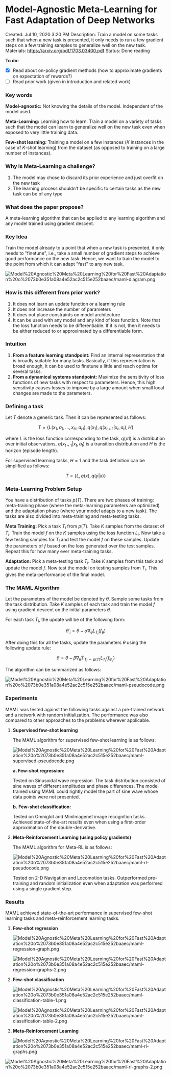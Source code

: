 # Model-Agnostic Meta-Learning for Fast Adaptation of Deep Networks

Created: Jul 10, 2020 3:20 PM
Description: Train a model on some tasks such that when a new task is presented, it only needs to run a few gradient steps on a few training samples to generalize well on the new task.
Materials: https://arxiv.org/pdf/1703.03400.pdf
Status: Done reading

**To do:**

- [x]  Read about on-policy gradient methods (how to approximate gradients on expectation of rewards?)
- [ ]  Read prior work (given in introduction and related work)

### Key words

**Model-agnostic:** Not knowing the details of the model. Independent of the model used.

**Meta-Learning:** Learning how to learn. Train a model on a variety of tasks such that the model can learn to generalize well on the new task even when exposed to very little training data.

**Few-shot learning:** Training a model on a few instances ($K$ instances in the case of $K$-shot learning) from the dataset (as opposed to training on a large number of instances).

### Why is Meta-Learning a challenge?

1. The model may chose to discard its prior experience and just overfit on the new task
2. The learning process shouldn't be specific to certain tasks as the new task can be of any type

### What does the paper propose?

A meta-learning algorithm that can be applied to any learning algorithm and any model trained using gradient descent.

### Key Idea

Train the model already to a point that when a new task is presented, it only needs to "finetune", i.e., take a small number of gradient steps to achieve good performance on the new task. Hence, we want to train the model to the point from which it can adapt "fast" to any new task.

![Model%20Agnostic%20Meta%20Learning%20for%20Fast%20Adaptation%20o%2073b0e351a08a4e52ac2c515e252baaec/maml-diagram.png](Model%20Agnostic%20Meta%20Learning%20for%20Fast%20Adaptation%20o%2073b0e351a08a4e52ac2c515e252baaec/maml-diagram.png)

### How is this different from prior work?

1. It does not learn an update function or a learning rule
2. It does not increase the number of parameters
3. It does not place constraints on model architecture
4. It can be used with any model and any kind of loss function. Note that the loss function needs to be differentiable. If it is not, then it needs to be either reduced to or approximated by a differentiable form.

### Intuition

1. **From a feature learning standpoint:** Find an internal representation that is broadly suitable for many tasks. Basically, if this representation is broad enough, it can be used to finetune a little and reach optima for several tasks.
2. **From a dynamical systems standpoint:** Maximize the sensitivity of loss functions of new tasks with respect to parameters. Hence, this high sensitivity causes losses to improve by a large amount when small local changes are made to the parameters.

### Defining a task

Let $T$ denote a generic task. Then it can be represented as follows:

$$T = \{L(x_{1}, a_{1}, ..., x_{H}, a_{H}), q(x_{1}), q(x_{t+1} | x_{t}, a_{t}), H\}$$

where $L$ is the loss function corresponding to the task, $q(x1)$ is a distribution over initial observations, $q(x_{t+1} | x_{t}, a_{t})$ is a transition distribution and $H$ is the horizon (episode length).

For supervised learning tasks, $H = 1$ and the task definition can be simplified as follows:

$$T = \{L, q(x), q(y | x)\}$$

### Meta-Learning Problem Setup

You have a distribution of tasks $p(T)$. There are two phases of training: meta-training phase (where the meta-learning parameters are optimized) and the adaptation phase (where your model adapts to a new task). The tasks are also divided into meta-training and meta-testing tasks.

**Meta Training:** Pick a task $T_{i}$ from $p(T)$. Take $K$ samples from the dataset of $T_{i}$. Train the model $f$ on the $K$ samples using the loss function $L_{i}$. Now take a few testing samples for $T_{i}$ and test the model $f$ on these samples. Update the parameters of $f$ based on the loss generated over the test samples. Repeat this for how many ever meta-training tasks.

**Adaptation:** Pick a meta-testing task $T_{i}$. Take $K$ samples from this task and update the model $f$. Now test the model on testing samples from $T_{i}$. This gives the meta-performance of the final model.

### The MAML Algorithm

Let the parameters of the model be denoted by $\theta$. Sample some tasks from the task distribution. Take $K$ samples of each task and train the model $f$ using gradient descent on the initial parameters $\theta$.

For each task $T_{i}$, the update will be of the following form: 

$$\theta'_{i} = \theta - \alpha \nabla_{\theta}L_{T_{i}}(f_{\theta})$$

After doing this for all the tasks, update the parameters $\theta$ using the following update rule:

$$\theta = \theta - \beta\nabla_{\theta}\sum_{T_{i} \sim p(T)} L_{T_{i}}(f_{\theta'_{i}})$$

The algorithm can be summarized as follows:

![Model%20Agnostic%20Meta%20Learning%20for%20Fast%20Adaptation%20o%2073b0e351a08a4e52ac2c515e252baaec/maml-pseudocode.png](Model%20Agnostic%20Meta%20Learning%20for%20Fast%20Adaptation%20o%2073b0e351a08a4e52ac2c515e252baaec/maml-pseudocode.png)

### Experiments

MAML was tested against the following tasks against a pre-trained network and a network with random initialization. The performance was also compared to other approaches to the problems wherever applicable.

1. **Supervised few-shot learning** 

    The MAML algorithm for supervised few-shot learning is as follows:

    ![Model%20Agnostic%20Meta%20Learning%20for%20Fast%20Adaptation%20o%2073b0e351a08a4e52ac2c515e252baaec/maml-supervised-pseudocode.png](Model%20Agnostic%20Meta%20Learning%20for%20Fast%20Adaptation%20o%2073b0e351a08a4e52ac2c515e252baaec/maml-supervised-pseudocode.png)

    **a. Few-shot regression:** 

    Tested on Sinusoidal wave regression. The task distribution consisted of sine waves of different amplitudes and phase differences. The model trained using MAML could rightly model the part of sine wave whose data points were not presented.

    **b.** **Few-shot classification:**

    Tested on Omniglot and MiniImagenet image recognition tasks. Achieved state-of-the-art results even when using a first-order approximation of the double-derivative.

2. **Meta-Reinforcement Learning (using policy gradients)**

    The MAML algorithm for Meta-RL is as follows:

    ![Model%20Agnostic%20Meta%20Learning%20for%20Fast%20Adaptation%20o%2073b0e351a08a4e52ac2c515e252baaec/maml-rl-pseudocode.png](Model%20Agnostic%20Meta%20Learning%20for%20Fast%20Adaptation%20o%2073b0e351a08a4e52ac2c515e252baaec/maml-rl-pseudocode.png)

    Tested on 2-D Navigation and Locomotion tasks. Outperformed pre-training and random initialization even when adaptation was performed using a single gradient step.

### Results

MAML achieved state-of-the-art performance in supervised few-shot learning tasks and meta-reinforcement learning tasks.

1. **Few-shot regression**

    ![Model%20Agnostic%20Meta%20Learning%20for%20Fast%20Adaptation%20o%2073b0e351a08a4e52ac2c515e252baaec/maml-regression-graph.png](Model%20Agnostic%20Meta%20Learning%20for%20Fast%20Adaptation%20o%2073b0e351a08a4e52ac2c515e252baaec/maml-regression-graph.png)

    ![Model%20Agnostic%20Meta%20Learning%20for%20Fast%20Adaptation%20o%2073b0e351a08a4e52ac2c515e252baaec/maml-regression-graphs-2.png](Model%20Agnostic%20Meta%20Learning%20for%20Fast%20Adaptation%20o%2073b0e351a08a4e52ac2c515e252baaec/maml-regression-graphs-2.png)

2. **Few-shot classification**

    ![Model%20Agnostic%20Meta%20Learning%20for%20Fast%20Adaptation%20o%2073b0e351a08a4e52ac2c515e252baaec/maml-classification-table-1.png](Model%20Agnostic%20Meta%20Learning%20for%20Fast%20Adaptation%20o%2073b0e351a08a4e52ac2c515e252baaec/maml-classification-table-1.png)

    ![Model%20Agnostic%20Meta%20Learning%20for%20Fast%20Adaptation%20o%2073b0e351a08a4e52ac2c515e252baaec/maml-classification-table-2.png](Model%20Agnostic%20Meta%20Learning%20for%20Fast%20Adaptation%20o%2073b0e351a08a4e52ac2c515e252baaec/maml-classification-table-2.png)

3. **Meta-Reinforcement Learning**

    ![Model%20Agnostic%20Meta%20Learning%20for%20Fast%20Adaptation%20o%2073b0e351a08a4e52ac2c515e252baaec/maml-rl-graphs.png](Model%20Agnostic%20Meta%20Learning%20for%20Fast%20Adaptation%20o%2073b0e351a08a4e52ac2c515e252baaec/maml-rl-graphs.png)

![Model%20Agnostic%20Meta%20Learning%20for%20Fast%20Adaptation%20o%2073b0e351a08a4e52ac2c515e252baaec/maml-rl-graphs-2.png](Model%20Agnostic%20Meta%20Learning%20for%20Fast%20Adaptation%20o%2073b0e351a08a4e52ac2c515e252baaec/maml-rl-graphs-2.png)